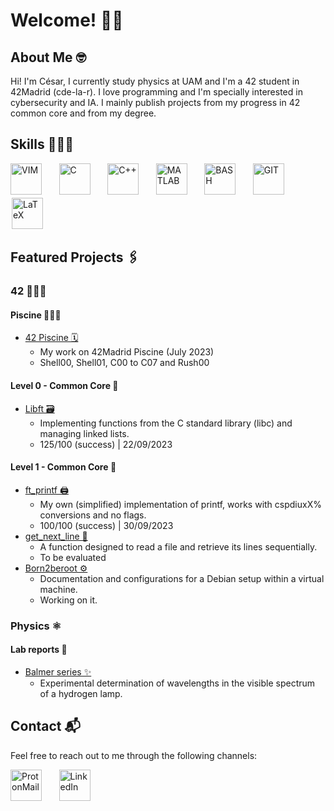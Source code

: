 # Welcome! 👋🏽

## About Me 🤓
Hi! I'm César, I currently study physics at UAM and I'm a 42 student in 42Madrid (cde-la-r). I love programming and I'm specially interested in cybersecurity and IA. I mainly publish projects from my progress in 42 common core and from my degree.

## Skills 🤸🏽‍♂️

[<img src="https://upload.wikimedia.org/wikipedia/commons/9/9f/Vimlogo.svg" alt="VIM" width="50"/>](https://www.vim.org/) &nbsp; &nbsp; &nbsp;
[<img src="https://upload.wikimedia.org/wikipedia/commons/1/19/C_Logo.png" alt="C" width="50"/>](https://en.cppreference.com/w/c/language) &nbsp; &nbsp; &nbsp;
[<img src="https://upload.wikimedia.org/wikipedia/commons/1/18/ISO_C%2B%2B_Logo.svg" alt="C++" width="50"/>](https://en.cppreference.com/w/cpp) &nbsp; &nbsp; &nbsp;
[<img src="https://upload.wikimedia.org/wikipedia/commons/2/21/Matlab_Logo.png" alt="MATLAB" width="50"/>](https://www.mathworks.com/) &nbsp; &nbsp; &nbsp;
[<img src="https://upload.wikimedia.org/wikipedia/commons/8/82/Gnu-bash-logo.svg" alt="BASH" width="50"/>](https://www.gnu.org/software/bash/) &nbsp; &nbsp; &nbsp;
[<img src="https://upload.wikimedia.org/wikipedia/commons/e/e0/Git-logo.svg" alt="GIT" width="50"/>](https://git-scm.com/) &nbsp; &nbsp; &nbsp;
[<img src="https://upload.wikimedia.org/wikipedia/commons/9/92/LaTeX_logo.svg" alt="LaTeX" width="50" style="border: 2px solid #fff;">](https://www.latex-project.org/)

## Featured Projects 🖇️

### 42 👨🏽‍💻

#### Piscine 🏊🏼‍♂️

- [42 Piscine 🗓️](https://github.com/cesardelarosa/42-Piscine)
  - My work on 42Madrid Piscine (July 2023)
  - Shell00, Shell01, C00 to C07 and Rush00

#### Level 0 - Common Core 🌱


- [Libft 🗃️](https://github.com/cesardelarosa/Libft)
  - Implementing functions from the C standard library (libc) and managing linked lists.
  - 125/100 (success) | 22/09/2023

#### Level 1 - Common Core 🌿

- [ft_printf 🖨️](https://github.com/cesardelarosa/ft_printf)
  - My own (simplified) implementation of printf, works with cspdiuxX% conversions and no flags.
  - 100/100 (success) | 30/09/2023
- [get_next_line 📝](https://github.com/cesardelarosa/get_next_line)
  - A function designed to read a file and retrieve its lines sequentially.
  - To be evaluated   
- [Born2beroot ⚙️](https://github.com/cesardelarosa/Born2beroot)
  - Documentation and configurations for a Debian setup within a virtual machine.
  - Working on it.     
### Physics ⚛️

#### Lab reports 📑

- [Balmer series ✨](https://github.com/cesardelarosa/Lineas_de_Balmer)
  - Experimental determination of wavelengths in the visible spectrum of a hydrogen lamp.

## Contact 📬

Feel free to reach out to me through the following channels:

[<img src="https://res.cloudinary.com/dbulfrlrz/image/upload/v1693233226/static/logos/proton-mail-badge_puvcia.svg" alt="ProtonMail" width="50"/>](mailto:cesardelarosa.code@proton.me) &nbsp; &nbsp; &nbsp;
[<img src="https://upload.wikimedia.org/wikipedia/commons/c/ca/LinkedIn_logo_initials.png" alt="LinkedIn" width="50"/>](https://www.linkedin.com/in/c%C3%A9sar-de-la-rosa-sobrino-6b4403239/)

